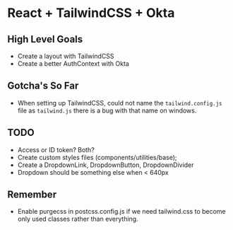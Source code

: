 # React + TailwindCSS + Okta

## High Level Goals

* Create a layout with TailwindCSS
* Create a better AuthContext with Okta

## Gotcha's So Far

* When setting up TailwindCSS, could not name the `tailwind.config.js` file as `tailwind.js` there is a bug with that name on windows.

## TODO

* Access or ID token?  Both?
* Create custom styles files (components/utilities/base);
* Create a DropdownLink, DropdownButton, DropdownDivider
* Dropdown should be something else when < 640px

## Remember

* Enable purgecss in postcss.config.js if we need tailwind.css to become only used classes rather than everything.